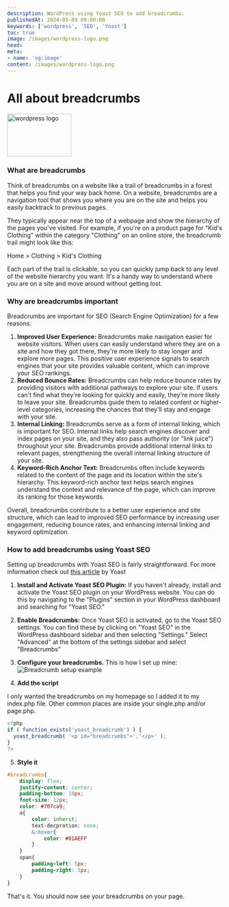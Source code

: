 ```yaml
--- 
description: WordPress using Yoast SEO to add breadcrumbs.
publishedAt: 2024-05-09 09:00:00
keywords: ['wordpress', 'SEO', 'Yoast']
toc: true
image: /images/wordpress-logo.png
head:
meta:
- name: 'og:image'
content: /images/wordpress-logo.png
---
```


# All about breadcrumbs
<img src = "/images/wordpress-logo.png" alt="wordpress logo" width="150" height="100" style="margin-right: 100%;">




### What are breadcrumbs

Think of breadcrumbs on a website like a trail of breadcrumbs in a forest that helps you find your way back home. On a website, breadcrumbs are a navigation tool that shows you where you are on the site and helps you easily backtrack to previous pages.

They typically appear near the top of a webpage and show the hierarchy of the pages you've visited. For example, if you're on a product page for "Kid's Clothing" within the category "Clothing" on an online store, the breadcrumb trail might look like this:

Home > Clothing > Kid's Clothing

Each part of the trail is clickable, so you can quickly jump back to any level of the website hierarchy you want. It's a handy way to understand where you are on a site and move around without getting lost.

### Why are breadcrumbs important

Breadcrumbs are important for SEO (Search Engine Optimization) for a few reasons:

1. **Improved User Experience:** Breadcrumbs make navigation easier for website visitors. When users can easily understand where they are on a site and how they got there, they're more likely to stay longer and explore more pages. This positive user experience signals to search engines that your site provides valuable content, which can improve your SEO rankings.
2. **Reduced Bounce Rates:** Breadcrumbs can help reduce bounce rates by providing visitors with additional pathways to explore your site. If users can't find what they're looking for quickly and easily, they're more likely to leave your site. Breadcrumbs guide them to related content or higher-level categories, increasing the chances that they'll stay and engage with your site.
3. **Internal Linking:** Breadcrumbs serve as a form of internal linking, which is important for SEO. Internal links help search engines discover and index pages on your site, and they also pass authority (or "link juice") throughout your site. Breadcrumbs provide additional internal links to relevant pages, strengthening the overall internal linking structure of your site.
4. **Keyword-Rich Anchor Text:** Breadcrumbs often include keywords related to the content of the page and its location within the site's hierarchy. This keyword-rich anchor text helps search engines understand the context and relevance of the page, which can improve its ranking for those keywords.

Overall, breadcrumbs contribute to a better user experience and site structure, which can lead to improved SEO performance by increasing user engagement, reducing bounce rates, and enhancing internal linking and keyword optimization.

### How to add breadcrumbs using Yoast SEO

Setting up breadcrumbs with Yoast SEO is fairly straightforward. 
For more information check out [this article](https://yoast.com/help/how-to-implement-yoast-seo-breadcrumbs/) by Yoast

1. **Install and Activate Yoast SEO Plugin:**
If you haven't already, install and activate the Yoast SEO plugin on your WordPress website. You can do this by navigating to the "Plugins" section in your WordPress dashboard and searching for "Yoast SEO."

2. **Enable Breadcrumbs:**
 Once Yoast SEO is activated, go to the Yoast SEO settings. You can find these by clicking on "Yoast SEO" in the WordPress dashboard sidebar and then selecting "Settings."  Select "Advanced" at the bottom of the settings sidebar and select "Breadcrumbs"

3. **Configure your breadcrumbs.**
  This is how I set up mine:
![Breadcrumb setup example](/images/yoast-breadcrumbs.png)

4. **Add the script**

I only wanted the breadcrumbs on my homepage so I added it to my index.php file. Other common places are inside your single.php and/or page.php.
```javascript
<?php
if ( function_exists('yoast_breadcrumb') ) {
  yoast_breadcrumb( '<p id="breadcrumbs">','</p>' );
}
?>
```


5. **Style it**

```css
#breadcrumbs{
    display: flex;
    justify-content: center;
    padding-bottom: 10px;
    font-size: 12px;
    color: #707ca9;
    a{
        color: inherit;
        text-decpration: none;
        &:hover{
            color: #01AEFF
        }
    }
    span{
        padding-left: 5px;
        padding-right: 5px;
    }
}
```


That's it.  You should now see your breadcrumbs on your page.  








